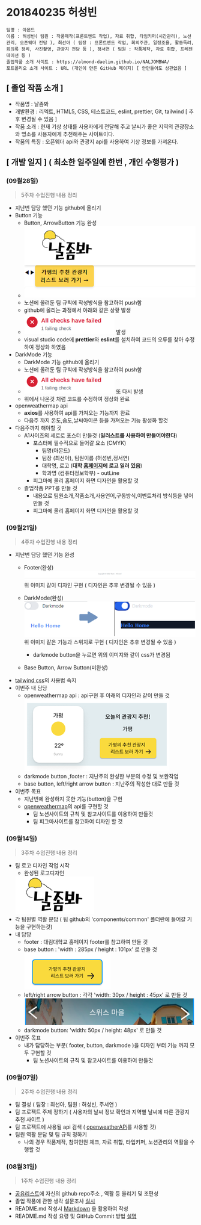 # 201840235 허성빈
    팀명 : 아몬드   
    이름 : 허성빈( 팀원 : 작품제작(프론트엔드 작업), 자료 취합, 타임키퍼(시간관리), 노션관리, 오픈웨더 전담 ), 최선아 ( 팀장 : 프론트엔드 작업, 회의주관, 일정조율, 활동독려, 회의록 정리, 사진촬영, 관광지 전담 등 ), 정서연 ( 팀원 : 작품제작, 자료 취합, 프레젠테이션 등 )   
    졸업작품 소개 사이트 : https://almond-daelim.github.io/NALJOMBWA/
    포트폴리오 소개 사이트 : URL (개인이 만든 GitHub 페이지) [ 안만들어도 상관없음 ]

## [ 졸업 작품 소개 ]   
 - 작품명 : 날좀봐
 - 개발환경 : 리엑트, HTML5, CSS, 테스트코드, eslint, prettier, Git, tailwind [ 추후 변경될 수 있음 ]
 - 작품 소개 : 현재 기상 상태를 사용자에게 전달해 주고 날씨가 좋은 지역의 관광장소와 명소를 사용자에게 추천해주는 사이트이다.
 - 작품의 특징 : 오픈웨더 api와 관광지 api를 사용하여 기상 정보를 가져온다.
 
 ## [ 개발 일지 ] ( 최소한 일주일에 한번 , 개인 수행평가 )
 ### (09월28일)
 >5주차 수업진행 내용 정리
 - 지난번 담당 했던 기능 github에 올리기
 - Button 기능
    - Button, ArrowButton 기능 완성
    - <img src="./image/button_arrowbutton.PNG">
    - 노션에 올려둔 팀 규칙에 작성방식을 참고하여 push함
    - github에 올리는 과정에서 아래와 같은 상황 발생
    - <img src="./image/github-err.PNG"> 발생
    - visual studio code에 <b>prettier</b>와 <b>eslint</b>를 설치하여 코드의 오류를 찾아 수정하여 정상화 하였음
 - DarkMode 기능
    - DarkMode 기능 github에 올리기
    - 노션에 올려둔 팀 규칙에 작성방식을 참고하여 push함
    - <img src="./image/github-err.PNG"> 또 다시 발생 
    - 위에서 나온것 처럼 코드를 수정하여 정상화 완료
 - openweathermap api
    - <b>axios</b>를 사용하여 api를 가져오는 기능까지 완료
    - 다음주 까지 온도,습도,날씨아이콘 등을 가져오는 기능 활성화 할것
 - 다음주까지 해야할 것
    - A1사이즈의 세로로 포스터 만들것 (<b>일러스트를 사용하여 만들어야한다</b>)
        - 포스터에 필수적으로 들어갈 요소 (CMYK)
            - 팀명(아몬드)
            - 팀장 (최선아), 팀원이름 (허성빈,정서연)
            - 대학명, 로고 (<b>대학 [홈페이지](https://www.daelim.ac.kr/cms/FrCon/index.do?MENU_ID=260)에 로고 일러 있음</b>)
            - 학과명 (컴퓨터정보학부) - outLine
        - 피그마에 올리 홈페이지 화면 디자인을 활용할 것
    - 졸업작품 PPT를 만들 것
        - 내용으로 팀원소개,작품소개,사용언어,구동방식,이벤트처리 방식등을 넣어 만들 것
        - 피그마에 올리 홈페이지 화면 디자인을 활용할 것
    


 ### (09월21일)
 >4주차 수업진행 내용 정리
 - 지난번 담당 했던 기능 완성
    - Footer(완성)
    <img src="./image/footer-design.PNG"> <br>위 이미지 같이 디자인 구현 ( 디자인은 추후 변경될 수 있음 )   
    - DarkMode(완성) <br>
    <img src="./image/darkmode.PNG"> <br> 위 이미지 같은 기능과 스위치로 구현 ( 디자인은 추후 변경될 수 있음 ) 
        - darkmode button을 누르면 위의 이미지와 같이 css가 변경됨
        
    - Base Button, Arrow Button(미완성)
 - [tailwind css](https://tailwindcss.com/)의 사용법 숙지
 - 이번주 내 담당
    - openweathermap api : api구현 후 아래의 디자인과 같이 만들 것 <br>
    <img src="./image/openweathermap-api.PNG"> <br>
    - darkmode button ,footer : 지난주의 완성한 부분의 수정 및 보완작업
    - base button, left/right arrow button : 지난주의 작성한 대로 만들 것 <br>
 - 이번주 목표
    - 지난번에 완성하지 못한 기능(button)을 구현
    - [openweathermap](https://openweathermap.org/api)의 api를 구현할 것
        - 팀 노션사이트의 규칙 및 참고사이트를 이용하여 만들것
        - 팀 피그마사이트를 참고하여 디자인 할 것

### (09월14일)
>3주차 수업진행 내용 정리
- 팀 로고 디자인 작업 시작
    - 완성된 로고디자인    
    <img src="./image/logo.png">
- 각 팀원별 역활 분담 ( 팀 github의 'components/common' 폴더란에 들어갈 기능을 구현하는것)
- 내 담당 
    - footer : 대림대학교 홈페이지 footer를 참고하여 만들 것 <br>
    - base button : 'width : 285px / height : 101px' 로 만들 것  <br>
    <img src="./image/base-button.PNG"> <br>
    - left/right arrow button : 각각 'width: 30px / height : 45px' 로 만들 것 <br>
    <img src="./image/left_right-button.PNG"> <br>
    - darkmode button: 'width: 50px / height: 48px' 로 만들 것 <br>
- 이번주 목표
    - 내가 담당하는 부분( footer, button, darkmode )을 디자인 부터 기능 까지 모두 구현할 것
        - 팀 노션사이트의 규칙 및 참고사이트를 이용하여 만들것

### (09월07일)
> 2주차 수업진행 내용 정리
- 팀 결성 ( 팀장 : 최선아, 팀원 : 허성빈, 주서연 )
- 팀 프로젝트 주제 정하기 ( 사용자의 날씨 정보 확인과 지역별 날씨에 따른 관광지 추천 사이트 )
- 팀 프로젝트에 사용될 api 검색 ( [openweatherAPi](https://openweathermap.org/api)를 사용할 것)
- 팀원 역활 분담 및 팀 규칙 정하기
    - 나의 경우 작품제작, 참여인원 체크, 자료 취합, 타입키퍼, 노션관리의 역활을 수행할 것

### (08월31일)   
> 1주차 수업진행 내용 정리
- [공유리스트](https://bit.ly/3AupOKk)에 자신의 github repo주소 , 역활 등 올리기 및 조편성 
- 졸업 작품에 관한 생각 설문조사 [실시](https://docs.google.com/forms/d/e/1FAIpQLSfGDeNXpHiORS5-yfNuk5ZC9uGqSlD8vCRrlB9KgsstDqCtag/viewform)  
- README.md 작성시 [Markdown](https://gist.github.com/ihoneymon/652be052a0727ad59601) 을 활용하여 작성
- README.md 작성 요령 및 GitHub Commit 방법 [설명](https://sudo-minz.tistory.com/10)
